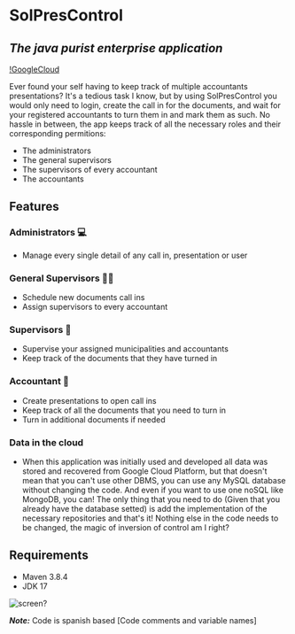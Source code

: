 # SolPresControl
## _The java purist enterprise application_

[!GoogleCloud](https://imgur.com/a/BXqF4Jy)

Ever found your self having to keep track of multiple accountants presentations? 
It's a tedious task I know, but by using SolPresControl you would only need to login, create the call in for the documents, and wait for your registered accountants to turn them in and mark them as such. No hassle in between, the app keeps track of all the necessary roles and their corresponding permitions:

- The administrators
- The general supervisors
- The supervisors of every accountant
- The accountants

## Features

### Administrators 💻
- Manage every single detail of any call in, presentation or user

### General Supervisors 👩‍💼
- Schedule new documents call ins
- Assign supervisors to every accountant

### Supervisors 👮
- Supervise your assigned municipalities and accountants
- Keep track of the documents that they have turned in

### Accountant 💼
- Create presentations to open call ins
- Keep track of all the documents that you need to turn in
- Turn in additional documents if needed

### Data in the cloud
- When this application was initially used and developed all data was stored and recovered from Google Cloud Platform, but that doesn't mean that you can't use other DBMS, you can use any MySQL database without changing the code. And even if you want to use one noSQL like MongoDB, you can! The only thing that you need to do (Given that you already have the database setted) is add the implementation of the necessary repositories and that's it! Nothing else in the code needs to be changed, the magic of inversion of control am I right?

## Requirements 

* Maven 3.8.4
* JDK 17

![screen?](https://media.giphy.com/media/0iK2Cen5MEI79qK9ii/giphy.gif)

***Note:*** Code is spanish based [Code comments and variable names]
